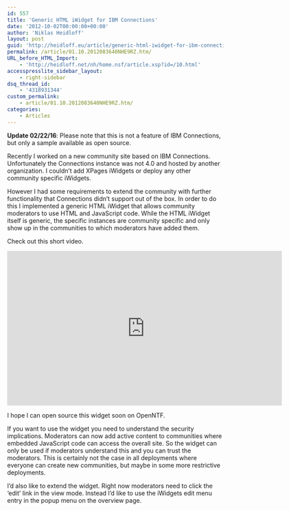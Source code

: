 ```yaml
---
id: 557
title: 'Generic HTML iWidget for IBM Connections'
date: '2012-10-02T00:00:00+00:00'
author: 'Niklas Heidloff'
layout: post
guid: 'http://heidloff.eu/article/generic-html-iwidget-for-ibm-connections/'
permalink: /article/01.10.2012083640NHE9RZ.htm/
URL_before_HTML_Import:
    - 'http://heidloff.net/nh/home.nsf/article.xsp?id=/10.html'
accesspresslite_sidebar_layout:
    - right-sidebar
dsq_thread_id:
    - '4318931344'
custom_permalink:
    - article/01.10.2012083640NHE9RZ.htm/
categories:
    - Articles
---
```


**Update 02/22/16**: Please note that this is not a feature of IBM Connections, but only a sample available as open source.

Recently I worked on a new community site based on IBM Connections. Unfortunately the Connections instance was not 4.0 and hosted by another organization. I couldn’t add XPages iWidgets or deploy any other community specific iWidgets.

However I had some requirements to extend the community with further functionality that Connections didn’t support out of the box. In order to do this I implemented a generic HTML iWidget that allows community moderators to use HTML and JavaScript code. While the HTML iWidget itself is generic, the specific instances are community specific and only show up in the communities to which moderators have added them.

Check out this short video.

<iframe allowfullscreen="" frameborder="0" height="360" src="http://www.youtube.com/embed/-vv2ds8XByI?rel=0" width="640"></iframe>

I hope I can open source this widget soon on OpenNTF.

If you want to use the widget you need to understand the security implications. Moderators can now add active content to communities where embedded JavaScript code can access the overall site. So the widget can only be used if moderators understand this and you can trust the moderators. This is certainly not the case in all deployments where everyone can create new communities, but maybe in some more restrictive deployments.

I’d also like to extend the widget. Right now moderators need to click the ‘edit’ link in the view mode. Instead I’d like to use the iWidgets edit menu entry in the popup menu on the overview page.